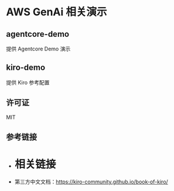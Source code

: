 # AWS GenAi 相关演示

## agentcore-demo

提供 Agentcore Demo 演示

## kiro-demo

提供 Kiro 参考配置

## 许可证

MIT

## 参考链接

* # 相关链接

* 第三方中文文档：https://kiro-community.github.io/book-of-kiro/
